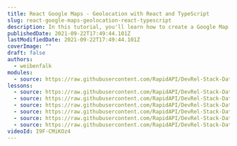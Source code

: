 ```yaml
---
title: React Google Maps - Geolocation with React and TypeScript
slug: react-google-maps-geolocation-react-typescript
description: In this tutorial, you'll learn how to create a Google Map with React.js and Typescript. The app will find the nearest bars both by click and geolocation.
publishedDate: 2021-09-22T17:49:44.101Z
lastModifiedDate: 2021-09-22T17:49:44.101Z
coverImage: ""
draft: false
authors:
  - weibenfalk
modules:
  - source: https://raw.githubusercontent.com/RapidAPI/DevRel-Stack-Data/improve/lms-yt-data/lms/courses/react-google-maps-geolocation-react-typescript/index.md
lessons:
  - source: https://raw.githubusercontent.com/RapidAPI/DevRel-Stack-Data/improve/lms-yt-data/lms/courses/react-google-maps-geolocation-react-typescript/01-intro.md
  - source: https://raw.githubusercontent.com/RapidAPI/DevRel-Stack-Data/improve/lms-yt-data/lms/courses/react-google-maps-geolocation-react-typescript/02-tech-starter-files.md
  - source: https://raw.githubusercontent.com/RapidAPI/DevRel-Stack-Data/improve/lms-yt-data/lms/courses/react-google-maps-geolocation-react-typescript/03-create-google-map.md
  - source: https://raw.githubusercontent.com/RapidAPI/DevRel-Stack-Data/improve/lms-yt-data/lms/courses/react-google-maps-geolocation-react-typescript/04-api-data-map-markers.md
  - source: https://raw.githubusercontent.com/RapidAPI/DevRel-Stack-Data/improve/lms-yt-data/lms/courses/react-google-maps-geolocation-react-typescript/05-api-water-data.md
  - source: https://raw.githubusercontent.com/RapidAPI/DevRel-Stack-Data/improve/lms-yt-data/lms/courses/react-google-maps-geolocation-react-typescript/06-geolocation.md
videoId: I9F-CMiKOz4
---
```

